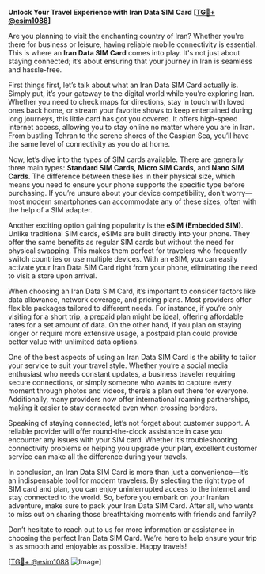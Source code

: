 **Unlock Your Travel Experience with Iran Data SIM Card [[TG💪+ @esim1088](https://t.me/s/esim1088)]**

Are you planning to visit the enchanting country of Iran? Whether you're there for business or leisure, having reliable mobile connectivity is essential. This is where an **Iran Data SIM Card** comes into play. It's not just about staying connected; it’s about ensuring that your journey in Iran is seamless and hassle-free.

First things first, let’s talk about what an Iran Data SIM Card actually is. Simply put, it’s your gateway to the digital world while you’re exploring Iran. Whether you need to check maps for directions, stay in touch with loved ones back home, or stream your favorite shows to keep entertained during long journeys, this little card has got you covered. It offers high-speed internet access, allowing you to stay online no matter where you are in Iran. From bustling Tehran to the serene shores of the Caspian Sea, you’ll have the same level of connectivity as you do at home.

Now, let’s dive into the types of SIM cards available. There are generally three main types: **Standard SIM Cards**, **Micro SIM Cards**, and **Nano SIM Cards**. The difference between these lies in their physical size, which means you need to ensure your phone supports the specific type before purchasing. If you’re unsure about your device compatibility, don’t worry—most modern smartphones can accommodate any of these sizes, often with the help of a SIM adapter.

Another exciting option gaining popularity is the **eSIM (Embedded SIM)**. Unlike traditional SIM cards, eSIMs are built directly into your phone. They offer the same benefits as regular SIM cards but without the need for physical swapping. This makes them perfect for travelers who frequently switch countries or use multiple devices. With an eSIM, you can easily activate your Iran Data SIM Card right from your phone, eliminating the need to visit a store upon arrival.

When choosing an Iran Data SIM Card, it’s important to consider factors like data allowance, network coverage, and pricing plans. Most providers offer flexible packages tailored to different needs. For instance, if you’re only visiting for a short trip, a prepaid plan might be ideal, offering affordable rates for a set amount of data. On the other hand, if you plan on staying longer or require more extensive usage, a postpaid plan could provide better value with unlimited data options.

One of the best aspects of using an Iran Data SIM Card is the ability to tailor your service to suit your travel style. Whether you’re a social media enthusiast who needs constant updates, a business traveler requiring secure connections, or simply someone who wants to capture every moment through photos and videos, there’s a plan out there for everyone. Additionally, many providers now offer international roaming partnerships, making it easier to stay connected even when crossing borders.

Speaking of staying connected, let’s not forget about customer support. A reliable provider will offer round-the-clock assistance in case you encounter any issues with your SIM card. Whether it’s troubleshooting connectivity problems or helping you upgrade your plan, excellent customer service can make all the difference during your travels.

In conclusion, an Iran Data SIM Card is more than just a convenience—it’s an indispensable tool for modern travelers. By selecting the right type of SIM card and plan, you can enjoy uninterrupted access to the internet and stay connected to the world. So, before you embark on your Iranian adventure, make sure to pack your Iran Data SIM Card. After all, who wants to miss out on sharing those breathtaking moments with friends and family?

Don’t hesitate to reach out to us for more information or assistance in choosing the perfect Iran Data SIM Card. We’re here to help ensure your trip is as smooth and enjoyable as possible. Happy travels!

[[TG💪+ @esim1088](https://t.me/s/esim1088) ![Image](https://i.postimg.cc/Y0z9fWf4/image.png)]